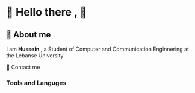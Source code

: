 # :link: Hello there , :wave:
## :link: About me 
I am **Hussein** , a Student of Computer and Communication Enginnering at the Lebanse University 

   :email: <a>Contact me</a>
   
### Tools and Languges 

  
